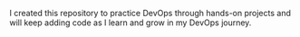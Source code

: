 I created this repository to practice DevOps through hands-on projects and will keep adding code as I learn and grow in my DevOps journey.

